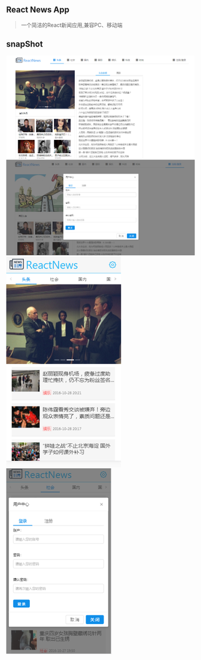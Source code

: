 React News App
---
> 一个简洁的React新闻应用,兼容PC、移动端

snapShot
---

![](snapShot/pc_page_1.png)
![](snapShot/pc_page_2.png)
![](snapShot/mobile_page_1.png)
![](snapShot/mobile_page_2.png)